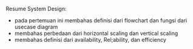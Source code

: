 Resume System Design:
- pada pertemuan ini membahas definisi dari flowchart dan fungsi dari usecase diagram
- membahas perbedaan dari horizontal scaling dan vertical scaling
- membahas definisi dari availability, Rel;ability, dan efficiency
